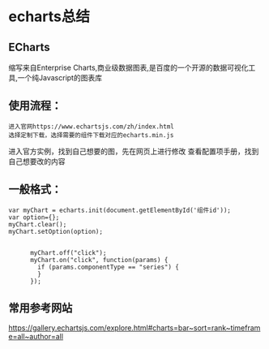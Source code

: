 # echarts总结

## ECharts
缩写来自Enterprise Charts,商业级数据图表,是百度的一个开源的数据可视化工具,一个纯Javascript的图表库


## 使用流程：
	进入官网https://www.echartsjs.com/zh/index.html
	选择定制下载，选择需要的组件下载对应的echarts.min.js

进入官方实例，找到自己想要的图，先在网页上进行修改
查看配置项手册，找到自己想要改的内容


## 一般格式：
	var myChart = echarts.init(document.getElementById('组件id'));
	var option={};
	myChart.clear();
	myChart.setOption(option);
	
	
	      myChart.off("click");
	      myChart.on("click", function(params) {
	        if (params.componentType == "series") {
	        }
	      });
	
## 常用参考网站

https://gallery.echartsjs.com/explore.html#charts=bar~sort=rank~timeframe=all~author=all

